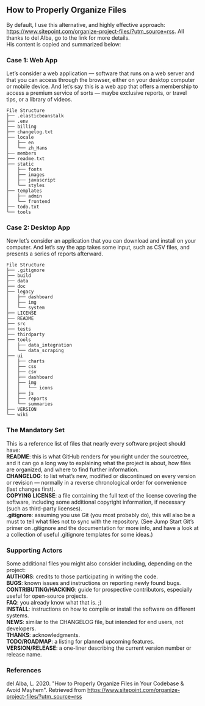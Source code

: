## How to Properly Organize Files

By default, I use this alternative, and highly effective approach: https://www.sitepoint.com/organize-project-files/?utm_source=rss. All thanks to del Alba, go to the link for more details.   
His content is copied and summarized below:

### Case 1: Web App
Let’s consider a web application — software that runs on a web server and that you can access through the browser, either on your desktop computer or mobile device. And let’s say this is a web app that offers a membership to access a premium service of sorts — maybe exclusive reports, or travel tips, or a library of videos.
```
File Structure
├── .elasticbeanstalk
├── .env
├── billing
├── changelog.txt
├── locale
│   ├── en
│   └── zh_Hans
├── members
├── readme.txt
├── static
│   ├── fonts
│   ├── images
│   ├── javascript
│   └── styles
├── templates
│   ├── admin
│   └── frontend
├── todo.txt
└── tools
```

### Case 2: Desktop App
Now let’s consider an application that you can download and install on your computer. And let’s say the app takes some input, such as CSV files, and presents a series of reports afterward.

```
File Structure
├── .gitignore
├── build
├── data
├── doc
├── legacy
│   ├── dashboard
│   ├── img
│   └── system
├── LICENSE
├── README
├── src
├── tests
├── thirdparty
├── tools
│   ├── data_integration
│   └── data_scraping
├── ui
│   ├── charts
│   ├── css
│   ├── csv
│   ├── dashboard
│   ├── img
│   │   └── icons
│   ├── js
│   ├── reports
│   └── summaries
├── VERSION
└── wiki
```

### The Mandatory Set
This is a reference list of files that nearly every software project should have:   
__README__: this is what GitHub renders for you right under the sourcetree, and it can go a long way to explaining what the project is about, how files are organized, and where to find further information.  
__CHANGELOG__: to list what’s new, modified or discontinued on every version or revision — normally in a reverse chronological order for convenience (last changes first).  
__COPYING LICENSE__: a file containing the full text of the license covering the software, including some additional copyright information, if necessary (such as third-party licenses).   
__.gitignore__: assuming you use Git (you most probably do), this will also be a must to tell what files not to sync with the repository. (See Jump Start Git’s primer on .gitignore and the documentation for more info, and have a look at a collection of useful .gitignore templates for some ideas.)  

### Supporting Actors
Some additional files you might also consider including, depending on the project:   
__AUTHORS__: credits to those participating in writing the code.  
__BUGS__: known issues and instructions on reporting newly found bugs.  
__CONTRIBUTING/HACKING__: guide for prospective contributors, especially useful for open-source projects.  
__FAQ__: you already know what that is. ;)   
__INSTALL__: instructions on how to compile or install the software on different systems.   
__NEWS__: similar to the CHANGELOG file, but intended for end users, not developers.   
__THANKS__: acknowledgments.  
__TODO/ROADMAP__: a listing for planned upcoming features.  
__VERSION/RELEASE__: a one-liner describing the current version number or release name.   


### References
del Alba, L. 2020. "How to Properly Organize Files in Your Codebase & Avoid Mayhem". Retrieved from https://www.sitepoint.com/organize-project-files/?utm_source=rss
